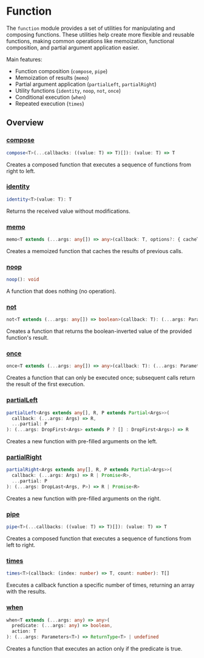 # Function

The `function` module provides a set of utilities for manipulating and composing functions. These utilities help create more flexible and reusable functions, making common operations like memoization, functional composition, and partial argument application easier.

Main features:
- Function composition (`compose`, `pipe`)
- Memoization of results (`memo`)
- Partial argument application (`partialLeft`, `partialRight`)
- Utility functions (`identity`, `noop`, `not`, `once`)
- Conditional execution (`when`)
- Repeated execution (`times`)

## Overview

### [compose](./compose.md)
```typescript
compose<T>(...callbacks: ((value: T) => T)[]): (value: T) => T
```
Creates a composed function that executes a sequence of functions from right to left.

### [identity](./identity.md)
```typescript
identity<T>(value: T): T
```
Returns the received value without modifications.

### [memo](./memo.md)
```typescript
memo<T extends (...args: any[]) => any>(callback: T, options?: { cacheTimeout?: number, serializer?: (args: Parameters<T>) => string }): (...args: Parameters<T>) => ReturnType<T>
```
Creates a memoized function that caches the results of previous calls.

### [noop](./noop.md)
```typescript
noop(): void
```
A function that does nothing (no operation).

### [not](./not.md)
```typescript
not<T extends (...args: any[]) => boolean>(callback: T): (...args: Parameters<T>) => boolean
```
Creates a function that returns the boolean-inverted value of the provided function's result.

### [once](./once.md)
```typescript
once<T extends (...args: any[]) => any>(callback: T): (...args: Parameters<T>) => ReturnType<T>
```
Creates a function that can only be executed once; subsequent calls return the result of the first execution.

### [partialLeft](./partialLeft.md)
```typescript
partialLeft<Args extends any[], R, P extends Partial<Args>>(
  callback: (...args: Args) => R,
  ...partial: P
): (...args: DropFirst<Args> extends P ? [] : DropFirst<Args>) => R
```
Creates a new function with pre-filled arguments on the left.

### [partialRight](./partialRight.md)
```typescript
partialRight<Args extends any[], R, P extends Partial<Args>>(
  callback: (...args: Args) => R | Promise<R>,
  ...partial: P
): (...args: DropLast<Args, P>) => R | Promise<R>
```
Creates a new function with pre-filled arguments on the right.

### [pipe](./pipe.md)
```typescript
pipe<T>(...callbacks: ((value: T) => T)[]): (value: T) => T
```
Creates a composed function that executes a sequence of functions from left to right.

### [times](./times.md)
```typescript
times<T>(callback: (index: number) => T, count: number): T[]
```
Executes a callback function a specific number of times, returning an array with the results.

### [when](./when.md)
```typescript
when<T extends (...args: any) => any>(
  predicate: (...args: any) => boolean,
  action: T
): (...args: Parameters<T>) => ReturnType<T> | undefined
```
Creates a function that executes an action only if the predicate is true.